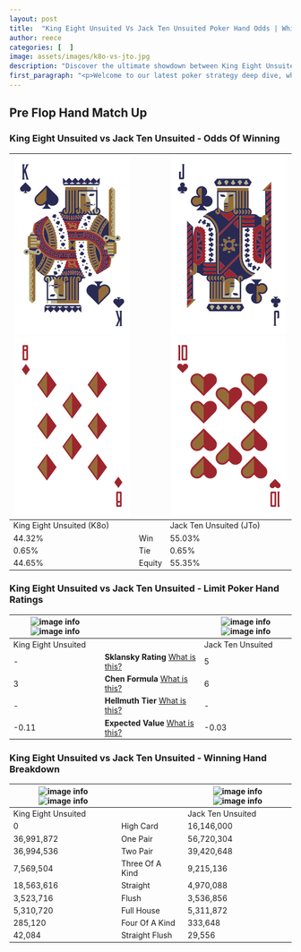 ```yaml
---
layout: post
title:  "King Eight Unsuited Vs Jack Ten Unsuited Poker Hand Odds | Which Is The Better Hand In Poker? A Complete Guide"
author: reece
categories: [  ]
image: assets/images/k8o-vs-jto.jpg
description: "Discover the ultimate showdown between King Eight Unsuited and Jack Ten Unsuited in poker! Uncover the odds, strategies, and scenarios where one hand triumphs over the other. Get ready to up your poker game with this thrilling analysis."
first_paragraph: "<p>Welcome to our latest poker strategy deep dive, where we're pitting two distinct hands against each other in a high-stakes showdown: King Eight Unsuited vs Jack Ten Unsuited.</p><p>In the dynamic world of poker, every decision counts, and knowing which hand holds the upper hand is key to your success at the table.</p><p>In this article, we'll dissect these two hands, explore the scenarios where one dominates the other, and equip you with the knowledge to make strategic choices that can tip the odds in your favor.</p><p>Get ready to unravel the intriguing dynamics of these poker hands and elevate your game to new heights.</p>"
---
```




[comment]: # (sp0)

## Pre Flop Hand Match Up

<div class="table hand-ratings" markdown="1"> 



### King Eight Unsuited vs Jack Ten Unsuited - Odds Of Winning


    
| ![image info](assets/images/hand1/k.png) ![image info](assets/images/hand1/8o.png) |  | ![image info](assets/images/hand2/j.png) ![image info](assets/images/hand2/to.png) |
| -------- | -------- | -------- |
| King Eight Unsuited (K8o) |  | Jack Ten Unsuited (JTo) |
| 44.32% | Win | 55.03% |
| 0.65% | Tie | 0.65% |
| 44.65% | Equity | 55.35% |




[comment]: # (sp1)



### King Eight Unsuited vs Jack Ten Unsuited - Limit Poker Hand Ratings


    
| ![image info](https://www.riverpairs.com/assets/images/hand1/k.png) ![image info](https://www.riverpairs.com/assets/images/hand1/8o.png) |  | ![image info](https://www.riverpairs.com/assets/images/hand2/j.png) ![image info](https://www.riverpairs.com/assets/images/hand2/to.png) |
| -------- | -------- | -------- |
| King Eight Unsuited |  | Jack Ten Unsuited |
| - | **Sklansky Rating** [What is this?](/sklansky-rating-explained) | 5 |
| 3 | **Chen Formula** [What is this?](/chen-formula-explained) | 6 |
| - | **Hellmuth Tier** [What is this?](/Hellmuth-tier-explained) | - |
| -0.11 | **Expected Value** [What is this?](/expected-value-explained) | -0.03 |




[comment]: # (sp2)



### King Eight Unsuited vs Jack Ten Unsuited - Winning Hand Breakdown


    
| ![image info](https://www.riverpairs.com/assets/images/hand1/k.png) ![image info](https://www.riverpairs.com/assets/images/hand1/8o.png) |  | ![image info](https://www.riverpairs.com/assets/images/hand2/j.png) ![image info](https://www.riverpairs.com/assets/images/hand2/to.png) |
| -------- | -------- | -------- |
| King Eight Unsuited |  | Jack Ten Unsuited |
| 0 | High Card | 16,146,000 |
| 36,991,872 | One Pair | 56,720,304 |
| 36,994,536 | Two Pair | 39,420,648 |
| 7,569,504 | Three Of A Kind | 9,215,136 |
| 18,563,616 | Straight | 4,970,088 |
| 3,523,716 | Flush | 3,536,856 |
| 5,310,720 | Full House | 5,311,872 |
| 285,120 | Four Of A Kind | 333,648 |
| 42,084 | Straight Flush | 29,556 |




[comment]: # (sp3)



</div>

[comment]: # (sp4)



[comment]: # (sp5)

